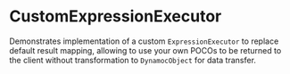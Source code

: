 # CustomExpressionExecutor

Demonstrates implementation of a custom `ExpressionExecutor` to replace default result mapping, allowing to use your own POCOs to be returned to the client without transformation to `DynamocObject` for data transfer.